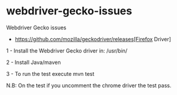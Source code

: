 # webdriver-gecko-issues

Webdriver Gecko issues

- https://github.com/mozilla/geckodriver/releases[Firefox Driver]

1 - Install the Webdriver Gecko driver in:
    /usr/bin/ 

2 - Install Java/maven

3 - To run the test execute
    mvn test
    
N.B: On the test if you uncomment the chrome driver the test pass.    
    
